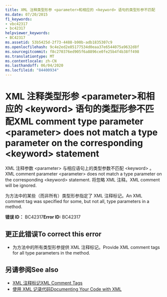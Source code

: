 ```yaml
---
title: XML 注释类型形参 <parameter>和相应的 <keyword> 语句的类型形参不匹配
ms.date: 07/20/2015
f1_keywords:
- vbc42317
- bc42317
helpviewer_keywords:
- BC42317
ms.assetid: 53b5425d-2f73-4488-b90b-adb1835307c9
ms.openlocfilehash: 9c4e2ed2e85177534d0eaa37e6544075a9632d8f
ms.sourcegitcommit: f8c270376ed905f6a8896ce0fe25b4f4b38ff498
ms.translationtype: MT
ms.contentlocale: zh-CN
ms.lasthandoff: 06/04/2020
ms.locfileid: "84400934"
---
```

# <a name="xml-comment-type-parameter-parameter-does-not-match-a-type-parameter-on-the-corresponding-keyword-statement"></a><span data-ttu-id="4d941-102">XML 注释类型形参 \<parameter>和相应的 \<keyword> 语句的类型形参不匹配</span><span class="sxs-lookup"><span data-stu-id="4d941-102">XML comment type parameter \<parameter> does not match a type parameter on the corresponding \<keyword> statement</span></span>
<span data-ttu-id="4d941-103">XML 注释参数 \<parameter> 与相应语句上的类型参数不匹配 \<keyword> 。</span><span class="sxs-lookup"><span data-stu-id="4d941-103">XML comment parameter \<parameter> does not match a type parameter on the corresponding \<keyword> statement.</span></span> <span data-ttu-id="4d941-104">将忽略 XML 注释。</span><span class="sxs-lookup"><span data-stu-id="4d941-104">XML comment will be ignored.</span></span>  
  
 <span data-ttu-id="4d941-105">为方法中的某些（而非所有）类型形参指定了 XML 注释标记。</span><span class="sxs-lookup"><span data-stu-id="4d941-105">An XML comment tag was specified for some, but not all, type parameters in a method.</span></span>  
  
 <span data-ttu-id="4d941-106">**错误 ID：** BC42317</span><span class="sxs-lookup"><span data-stu-id="4d941-106">**Error ID:** BC42317</span></span>  
  
## <a name="to-correct-this-error"></a><span data-ttu-id="4d941-107">更正此错误</span><span class="sxs-lookup"><span data-stu-id="4d941-107">To correct this error</span></span>  
  
- <span data-ttu-id="4d941-108">为方法中的所有类型形参提供 XML 注释标记。</span><span class="sxs-lookup"><span data-stu-id="4d941-108">Provide XML comment tags for all type parameters in the method.</span></span>  
  
## <a name="see-also"></a><span data-ttu-id="4d941-109">另请参阅</span><span class="sxs-lookup"><span data-stu-id="4d941-109">See also</span></span>

- [<span data-ttu-id="4d941-110">XML 注释标记</span><span class="sxs-lookup"><span data-stu-id="4d941-110">XML Comment Tags</span></span>](../language-reference/xmldoc/index.md)
- [<span data-ttu-id="4d941-111">使用 XML 记录代码</span><span class="sxs-lookup"><span data-stu-id="4d941-111">Documenting Your Code with XML</span></span>](../programming-guide/program-structure/documenting-your-code-with-xml.md)
